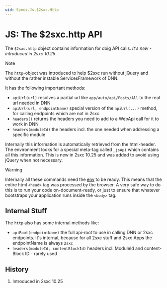 ```yaml
---
uid: Specs.Js.$2sxc.Http
---
```

# JS: The $2sxc.http API

The `$2sxc.http` object contains information for doig API calls. _It's new - introduced in 2sxc 10.25_.

> [!NOTE]
> The `http`-object was introduced to help $2sxc run without jQuery and without the rather instable ServicesFramework of DNN. 

It has the following important methods:

* `apiUrl(url)` resolves a partial url like `app/auto/api/Posts/All` to the real url needed in DNN
* `apiUrl(url, endpointName)` special version of the `apiUrl(...)` method, for calling endpoints which are not in 2sxc
* `headers()` returns the headers you need to add to a WebApi call for it to work in DNN
* `headers(moduleId)` the headers incl. the one needed when addressing a specific module

Internally this information is automatically retrieved from the html-header. 
The environment looks for a special meta-tag called `_jsApi` which contains all this information. 
This is new in 2sxc 10.25 and was added to avoid using jQuery when not necessary. 

> [!WARNING]
> Internally all these commands need the [env](xref:Specs.Js.$2sxc.Env) to be ready. 
> This means that the entire html `<head>` tag was processed by the browser. 
> A very safe way to do this is to run your code on-document-ready, 
> or just to ensure that whatever bootstraps your application runs inside the `<body>` tag. 

## Internal Stuff

The `http` also has some internal methods like:

* `apiRoot(endpointName)` the full api-root to use in calling DNN or 2sxc endpoints. It's internal, because for all 2sxc stuff and 2sxc Apps the endpointName is always `2sxc`
* `headers(moduleId, contentBlockId)` headers incl. ModuleId and content-Block ID - rarely used

## History

1. Introduced in 2sxc 10.25
